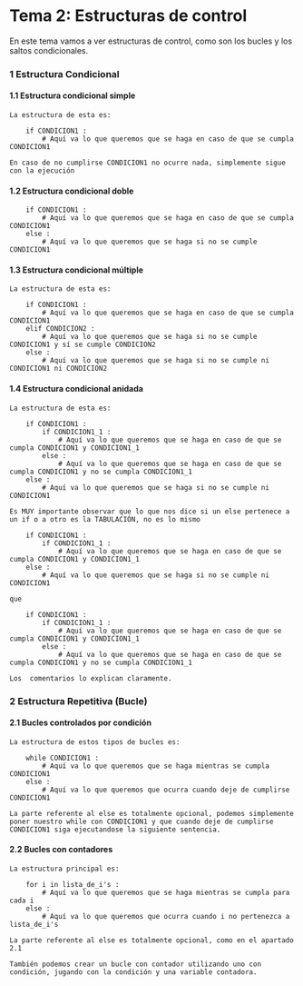 Tema 2: Estructuras de control
==============================

En este tema vamos a ver estructuras de control, como son los bucles y los saltos condicionales.

### 1 Estructura Condicional

#### 1.1 Estructura condicional simple
	La estructura de esta es:

		if CONDICION1 :
			# Aquí va lo que queremos que se haga en caso de que se cumpla CONDICION1

	En caso de no cumplirse CONDICION1 no ocurre nada, simplemente sigue con la ejecución


#### 1.2 Estructura condicional doble
		if CONDICION1 :
			# Aquí va lo que queremos que se haga en caso de que se cumpla CONDICION1
		else :
			# Aquí va lo que queremos que se haga si no se cumple CONDICION1


#### 1.3 Estructura condicional múltiple

	La estructura de esta es:

		if CONDICION1 :
			# Aquí va lo que queremos que se haga en caso de que se cumpla CONDICION1
		elif CONDICION2 :
			# Aquí va lo que queremos que se haga si no se cumple CONDICION1 y sí se cumple CONDICION2
		else :
			# Aquí va lo que queremos que se haga si no se cumple ni CONDICION1 ni CONDICION2


#### 1.4 Estructura condicional anidada
	La estructura de esta es:

		if CONDICION1 :
			if CONDICION1_1 :
				# Aquí va lo que queremos que se haga en caso de que se cumpla CONDICION1 y CONDICION1_1
			else :
				# Aquí va lo que queremos que se haga en caso de que se cumpla CONDICION1 y no se cumpla CONDICION1_1
		else :
			# Aquí va lo que queremos que se haga si no se cumple ni CONDICION1

	Es MUY importante observar que lo que nos dice si un else pertenece a un if o a otro es la TABULACIÓN, no es lo mismo

		if CONDICION1 :
			if CONDICION1_1 :
				# Aquí va lo que queremos que se haga en caso de que se cumpla CONDICION1 y CONDICION1_1
		else :
			# Aquí va lo que queremos que se haga si no se cumple ni CONDICION1

	que

		if CONDICION1 :
			if CONDICION1_1 :
				# Aquí va lo que queremos que se haga en caso de que se cumpla CONDICION1 y CONDICION1_1
			else :
				# Aquí va lo que queremos que se haga en caso de que se cumpla CONDICION1 y no se cumpla CONDICION1_1

	Los  comentarios lo explican claramente.


### 2 Estructura Repetitiva (Bucle)

#### 2.1 Bucles controlados por condición

	La estructura de estos tipos de bucles es:

		while CONDICION1 :
			# Aquí va lo que queremos que se haga mientras se cumpla CONDICION1
		else :
			# Aquí va lo que queremos que ocurra cuando deje de cumplirse CONDICION1 

	La parte referente al else es totalmente opcional, podemos simplemente poner nuestro while con CONDICION1 y que cuando deje de cumplirse CONDICION1 siga ejecutandose la siguiente sentencia.

#### 2.2 Bucles con contadores

	La estructura principal es: 

		for i in lista_de_i's :
			# Aquí va lo que queremos que se haga mientras se cumpla para cada i
		else :
			# Aquí va lo que queremos que ocurra cuando i no pertenezca a lista_de_i's

	La parte referente al else es totalmente opcional, como en el apartado 2.1

	También podemos crear un bucle con contador utilizando uno con condición, jugando con la condición y una variable contadora.

